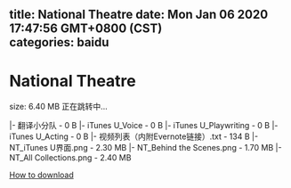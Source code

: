 
title: National Theatre
date: Mon Jan 06 2020 17:47:56 GMT+0800 (CST)    
categories: baidu
---

# National Theatre
size: 6.40 MB
 正在跳转中...
 
|- 翻译小分队 - 0 B
|- iTunes U_Voice - 0 B
|- iTunes U_Playwriting - 0 B
|- iTunes U_Acting - 0 B
|- 视频列表（内附Evernote链接）.txt - 134 B
|- NT_iTunes U界面.png - 2.30 MB
|- NT_Behind the Scenes.png - 1.70 MB
|- NT_All Collections.png - 2.40 MB

[How to download](https://bpcam.bemobtrk.com/go/2ceec3aa-1ca2-46d6-b9ff-aaa5c184517c?jno=1323)